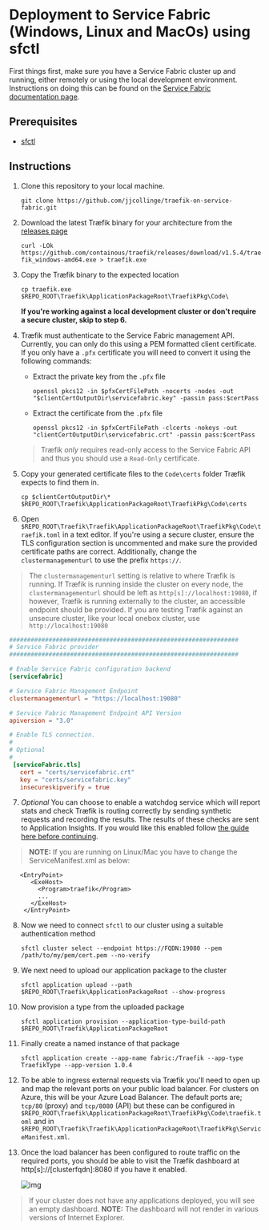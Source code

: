 # Deployment to Service Fabric (Windows, Linux and MacOs) using sfctl
First things first, make sure you have a Service Fabric cluster up and running, either remotely or using the local development environment. Instructions on doing this can be found on the [Service Fabric documentation page](https://docs.microsoft.com/en-gb/azure/service-fabric/).

## Prerequisites
- [sfctl](https://github.com/Azure/service-fabric-cli)

## Instructions
1. Clone this repository to your local machine.
    
    `git clone https://github.com/jjcollinge/traefik-on-service-fabric.git`

2. Download the latest Træfik binary for your architecture from the [releases page](https://github.com/containous/traefik/releases)

    `curl -LOk https://github.com/containous/traefik/releases/download/v1.5.4/traefik_windows-amd64.exe > traefik.exe`

3. Copy the Træfik binary to the expected location

    `cp traefik.exe $REPO_ROOT\Traefik\ApplicationPackageRoot\TraefikPkg\Code\`

   **If you're working against a local development cluster or don't require a secure cluster, skip to step 6.**

4. Træfik must authenticate to the Service Fabric management API. Currently, you can only do this using a PEM formatted client certificate. If you only have a `.pfx` certificate you will need to convert it using the following commands:
    
    * Extract the private key from the `.pfx` file

        `openssl pkcs12 -in $pfxCertFilePath -nocerts -nodes -out "$clientCertOutputDir\servicefabric.key" -passin pass:$certPass`

    * Extract the certificate from the `.pfx` file

        `openssl pkcs12 -in $pfxCertFilePath -clcerts -nokeys -out "clientCertOutputDir\servicefabric.crt" -passin pass:$certPass`
    
    > Træfik *only* requires read-only access to the Service Fabric API and thus you should use a `Read-Only` certificate.

5. Copy your generated certificate files to the `Code\certs` folder Træfik expects to find them in.

    `cp $clientCertOutputDir\* $REPO_ROOT\Traefik\ApplicationPackageRoot\TraefikPkg\Code\certs`

6. Open `$REPO_ROOT\Traefik\Traefik\ApplicationPackageRoot\TraefikPkg\Code\traefik.toml` in a text editor. If you're using a secure cluster, ensure the TLS configuration section is uncommented and make sure the provided certificate paths are correct. Additionally, change the `clustermanagementurl` to use the prefix `https://`.

> The `clustermanagementurl` setting is relative to where Træfik is running. If Træfik is running inside the cluster on every node, the `clustermanagementurl` should be left as `http[s]://localhost:19080`, if however, Træfik is running externally to the cluster, an accessible endpoint should be provided. If you are testing Træfik against an unsecure cluster, like your local onebox cluster, use `http://localhost:19080`

```toml
################################################################
# Service Fabric provider
################################################################

# Enable Service Fabric configuration backend
[servicefabric]

# Service Fabric Management Endpoint
clustermanagementurl = "https://localhost:19080"

# Service Fabric Management Endpoint API Version
apiversion = "3.0"

# Enable TLS connection.
#
# Optional
#
 [serviceFabric.tls]
   cert = "certs/servicefabric.crt"
   key = "certs/servicefabric.key"
   insecureskipverify = true
```

7. *Optional*  You can choose to enable a watchdog service which will report stats and check Træfik is routing correctly by sending synthetic requests and recording the results. The results of these checks are sent to Application Insights. If you would like this enabled follow [the guide here before continuing](../EnableWatchdog.MD).

> **NOTE:** If you are running on Linux/Mac you have to change the ServiceManifest.xml as below: 

```
   <EntryPoint>
      <ExeHost>
        <Program>traefik</Program>
        ...
      </ExeHost>
    </EntryPoint>
```

8. Now we need to connect `sfctl` to our cluster using a suitable authentication method

    `sfctl cluster select --endpoint https://FQDN:19080 --pem /path/to/my/pem/cert.pem --no-verify`

9. We next need to upload our application package to the cluster

    `sfctl application upload --path $REPO_ROOT\Traefik\ApplicationPackageRoot --show-progress`

10. Now provision a type from the uploaded package

    `sfctl application provision --application-type-build-path $REPO_ROOT\Traefik\ApplicationPackageRoot`

11. Finally create a named instance of that package

    `sfctl application create --app-name fabric:/Traefik --app-type TraefikType --app-version 1.0.4`

12. To be able to ingress external requests via Træfik you'll need to open up and map the relevant ports on your public load balancer. For clusters on Azure, this will be your Azure Load Balancer. The default ports are; `tcp/80` (proxy) and `tcp/8080` (API) but these can be configured in `$REPO_ROOT\Traefik\ApplicationPackageRoot\TraefikPkg\Code\traefik.toml` and in `$REPO_ROOT\Traefik\Traefik\ApplicationPackageRoot\TraefikPkg\ServiceManifest.xml`.

13. Once the load balancer has been configured to route traffic on the required ports, you should be able to visit the Træfik dashboard at http[s]://[clusterfqdn]:8080 if you have it enabled.

    ![img](../Images/traefikonsf.png)

> If your cluster does not have any applications deployed, you will see an empty dashboard. **NOTE:** The dashboard will not render in various versions of Internet Explorer.



